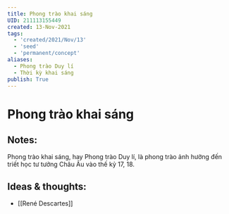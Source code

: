 ```yaml
---
title: Phong trào khai sáng
UID: 211113155449
created: 13-Nov-2021
tags:
  - 'created/2021/Nov/13'
  - 'seed'
  - 'permanent/concept'
aliases:
  - Phong trào Duy lí
  - Thời kỳ khai sáng
publish: True
---
```

# Phong trào khai sáng

## Notes:
Phong trào khai sáng, hay Phong trào Duy lí, là phong trào ảnh hưởng đến triết học tư tưởng Châu Âu vào thế kỷ 17, 18.

## Ideas & thoughts:
- [[René Descartes]]

